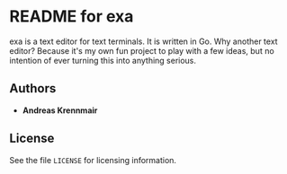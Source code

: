 # README for exa

exa is a text editor for text terminals. It is written in Go. Why another text 
editor? Because it's my own fun project to play with a few ideas, but no 
intention of ever turning this into anything serious.

## Authors

- **Andreas Krennmair** 

## License

See the file `LICENSE` for licensing information.
